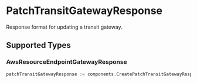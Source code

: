 # PatchTransitGatewayResponse

Response format for updating a transit gateway.


## Supported Types

### AwsResourceEndpointGatewayResponse

```go
patchTransitGatewayResponse := components.CreatePatchTransitGatewayResponseAwsResourceEndpointGatewayResponse(components.AwsResourceEndpointGatewayResponse{/* values here */})
```

